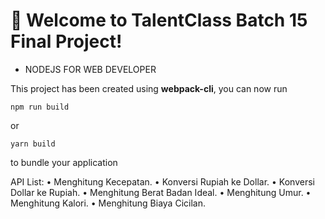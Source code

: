 # 🚀 Welcome to TalentClass Batch 15 Final Project!
- NODEJS FOR WEB DEVELOPER

This project has been created using **webpack-cli**, you can now run

```
npm run build
```

or

```
yarn build
```

to bundle your application

API List:
•	Menghitung Kecepatan.
•	Konversi Rupiah ke Dollar. 
•	Konversi Dollar ke Rupiah.
•	Menghitung Berat Badan Ideal.
• Menghitung Umur.
• Menghitung Kalori.
• Menghitung Biaya Cicilan.
